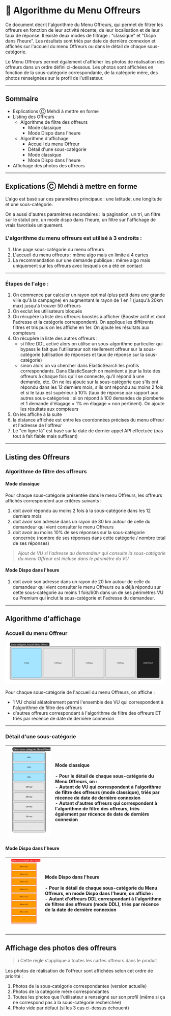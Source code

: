 # 📕 Algorithme du Menu Offreurs

Ce document décrit l'algorithme du Menu Offreurs, qui permet de filtrer les offreurs en fonction de leur activité récente, de leur localisation et de leur taux de réponse. Il existe deux modes de filtrage : "classique" et "Dispo dans l'heure". Les résultats sont triés par date de dernière connexion et affichés sur l'accueil du menu Offreurs ou dans le détail de chaque sous-catégorie.

Le Menu Offreurs permet également d'afficher les photos de réalisation des offreurs dans un ordre défini ci-dessous. Les photos sont affichées en fonction de la sous-catégorie correspondante, de la catégorie mère, des photos renseignées sur le profil de l'utilisateur.

---

## Sommaire

- Explications Ⓒ Mehdi à mettre en forme
- Listing des Offreurs
  - Algorithme de filtre des offreurs
    - Mode classique
    - Mode Dispo dans l'heure
  - Algorithme d'affichage
    - Accueil du menu Offreur
    - Détail d'une sous-catégorie
    - Mode classique
    - Mode Dispo dans l'heure
- Affichage des photos des offreurs

---

## Explications Ⓒ Mehdi à mettre en forme

L'algo est basé sur ces paramètres principaux : une latitude, une longitude et une sous-catégorie.

On a aussi d'autres paramètres secondaires : la pagination, un tri, un filtre sur le statut pro, un mode dispo dans l'heure, un filtre sur l'affichage de vrais favorisés uniquement.

### L'algorithme du menu offreurs est utilisé à 3 endroits :

1. Une page sous-catégorie du menu offreurs
2. L'accueil du menu offreurs : même algo mais en limite à 4 cartes
3. La recommandation sur une demande publique : même algo mais uniquement sur les offreurs avec lesquels on a été en contact

---

### Étapes de l'algo :

1. On commence par calculer un rayon optimal (plus petit dans une grande ville qu'à la campagne) en augmentant le rayon de 1 en 1 (jusqu'à 20km max) jusqu'à trouver 50 offreurs
2. On exclut les utilisateurs bloqués
3. On récupère la liste des offreurs boostés à afficher (Booster actif et dont l'adresse et la catégorie correspondent). On applique les différents filtres et tris puis on les affiche en 1er. On ajoute les résultats aux compteurs
4. On récupère la liste des autres offreurs :
   - si filtre DDL activé alors on utilise un sous-algorithme particulier qui bypass le fait que l'utilisateur soit réellement offreur sur la sous-catégorie (utilisation de réponses et taux de réponse sur la sous-catégorie)
   - sinon alors on va chercher dans ElasticSearch les profils correspondants. Dans ElasticSearch on maintient à jour la liste des offreurs à chaque fois qu'il se connecte, qu'il répond à une demande, etc. On ne les ajoute sur la sous-catégorie que s'ils ont répondu dans les 12 derniers mois, s'ils ont répondu au moins 2 fois et si le taux est supérieur à 10% (taux de réponse par rapport aux autres sous-catégories : si on répond à 100 demandes de plomberie et 1 demande d'élagage = 1% en élagage = non pertinent). On ajoute les résultats aux compteurs
5. On les affiche à la suite
6. la distance affichée est entre les coordonnées précises du menu offreur et l'adresse de l'offreur
7. Le "en ligne là" est basé sur la date de dernier appel API effectuée (pas tout à fait fiable mais suffisant)

---

## Listing des Offreurs

### Algorithme de filtre des offreurs

#### Mode classique

Pour chaque sous-catégorie présentée dans le menu Offreurs, les offreurs affichés correspondent aux critères suivants :

1. doit avoir répondu au moins 2 fois à la sous-catégorie dans les 12 derniers mois
2. doit avoir son adresse dans un rayon de 30 km autour de celle du demandeur qui vient consulter le menu Offreurs
3. doit avoir au moins 10% de ses réponses sur la sous-catégorie concernée (nombre de ses réponses dans cette catégorie / nombre total de ses réponses)

> _Ajout de VU si l'adresse du demandeur qui consulte la sous-catégorie du menu Offreur est incluse dans le périmètre du VU._

#### Mode Dispo dans l'heure

1. doit avoir son adresse dans un rayon de 20 km autour de celle du demandeur qui vient consulter le menu Offreurs ou a déjà répondu sur cette sous-catégorie au moins 1 fois/60h dans un de ses périmètres VU ou Premium qui inclut la sous-catégorie et l'adresse du demandeur.

---

## Algorithme d'affichage

### Accueil du menu Offreur

![Accueil menu offreur](./images/accueil_offreur.webp)

Pour chaque sous-catégorie de l'accueil du menu Offreurs, on affiche :

- 1 VU choisi aléatoirement parmi l'ensemble des VU qui correspondent à l'algorithme de filtre des offreurs
- d'autres offreurs correspondant à l'algorithme de filtre des offreurs ET triés par récence de date de dernière connexion

---

### Détail d'une sous-catégorie

| ![Détail d'une sous-categorie](./images/details_sous_categories.webp) | **Mode classique**<br><br>- Pour le détail de chaque sous-catégorie du Menu Offreurs, on :<br> - Autant de VU qui correspondent à l'algorithme de filtre des offreurs (mode classique), triés par récence de date de dernière connexion<br> - Autant d'autres offreurs qui correspondent à l'algorithme de filtre des offreurs, triés également par récence de date de dernière connexion |
| :-------------------------------------------------------------------: | :---------------------------------------------------------------------------------------------------------------------------------------------------------------------------------------------------------------------------------------------------------------------------------------------------------------------------------------------------------------------------------------- |

#### Mode Dispo dans l'heure

| ![Mode dispo dans l'heure](./images/dispo_dans_heure.webp) | **Mode Dispo dans l'heure**<br><br>- Pour le détail de chaque sous-catégorie du Menu Offreurs, en mode Dispo dans l'heure, on affiche :<br> - Autant d'offreurs DDL correspondant à l'algorithme de filtres des offreurs (mode DDL), triés par récence de la date de dernière connexion |
| :--------------------------------------------------------: | :-------------------------------------------------------------------------------------------------------------------------------------------------------------------------------------------------------------------------------------------------------------------------------------- |

---

## Affichage des photos des offreurs

> ℹ️ Cette règle s'applique à toutes les cartes offreurs dans le produit

Les photos de réalisation de l'offreur sont affichées selon cet ordre de priorité :

1. Photos de la sous-catégorie correspondantes (version actuelle)
2. Photos de la catégorie mère correspondantes
3. Toutes les photos que l'utilisateur a renseigné sur son profil (même si ça ne correspond pas à la sous-catégorie recherchée)
4. Photo vide par défaut (si les 3 cas ci-dessus échouent)

